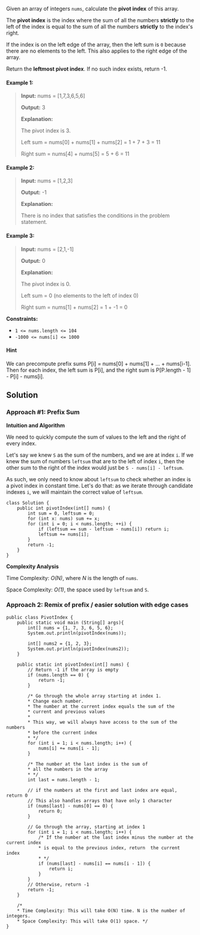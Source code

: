 Given an array of integers ```nums```, calculate the **pivot index** of this array.

The **pivot index** is the index where the sum of all the numbers **strictly** to the left of the index is equal to the sum of all the numbers **strictly** to the index's right.

If the index is on the left edge of the array, then the left sum is ```0``` because there are no elements to the left. This also applies to the right edge of the array.

Return the **leftmost pivot index**. If no such index exists, return -1.

#### Example 1:
> **Input:** nums = [1,7,3,6,5,6]
> 
> **Output:** 3
> 
> **Explanation:**
> 
> The pivot index is 3.
> 
> Left sum = nums[0] + nums[1] + nums[2] = 1 + 7 + 3 = 11
> 
> Right sum = nums[4] + nums[5] = 5 + 6 = 11

#### Example 2:
> **Input:** nums = [1,2,3]
> 
> **Output:** -1
> 
> **Explanation:**
> 
> There is no index that satisfies the conditions in the problem statement.

#### Example 3:
> **Input:** nums = [2,1,-1]
> 
> **Output:** 0
> 
> **Explanation:**
> 
> The pivot index is 0.
> 
> Left sum = 0 (no elements to the left of index 0)
> 
> Right sum = nums[1] + nums[2] = 1 + -1 = 0

**Constraints:**
- ```1 <= nums.length <= 104```
- ```-1000 <= nums[i] <= 1000```

#### Hint

We can precompute prefix sums P[i] = nums[0] + nums[1] + ... + nums[i-1]. Then for each index, the left sum is P[i], and the right sum is P[P.length - 1] - P[i] - nums[i].

## Solution

### Approach #1: Prefix Sum

**Intuition and Algorithm**

We need to quickly compute the sum of values to the left and the right of every index.

Let's say we knew ```S``` as the sum of the numbers, and we are at index ```i```. If we knew the sum of numbers ```leftsum``` that are to the left of index ```i```, then the other sum to the right of the index would just be ```S - nums[i] - leftsum```.

As such, we only need to know about ```leftsum``` to check whether an index is a pivot index in constant time. Let's do that: as we iterate through candidate indexes ```i```, we will maintain the correct value of ```leftsum```.

```
class Solution {
    public int pivotIndex(int[] nums) {
        int sum = 0, leftsum = 0;
        for (int x: nums) sum += x;
        for (int i = 0; i < nums.length; ++i) {
            if (leftsum == sum - leftsum - nums[i]) return i;
            leftsum += nums[i];
        }
        return -1;
    }
}
```

**Complexity Analysis**

Time Complexity: *O(N)*, where *N* is the length of ```nums```.

Space Complexity: *O(1)*, the space used by ```leftsum``` and ```S```.

### Approach 2: Remix of prefix / easier solution with edge cases

```
public class PivotIndex {
    public static void main (String[] args){
        int[] nums = {1, 7, 3, 6, 5, 6};
        System.out.println(pivotIndex(nums));

        int[] nums2 = {1, 2, 3};
        System.out.println(pivotIndex(nums2));
    }

    public static int pivotIndex(int[] nums) {
        // Return -1 if the array is empty
        if (nums.length == 0) {
            return -1;
        }

        /* Go through the whole array starting at index 1.
        * Change each number.
        * The number at the current index equals the sum of the
        * current and previous values
        *
        * This way, we will always have access to the sum of the numbers
        * before the current index
        * */
        for (int i = 1; i < nums.length; i++) {
            nums[i] += nums[i - 1];
        }

        /* The number at the last index is the sum of
        * all the numbers in the array
        * */
        int last = nums.length - 1;

        // if the numbers at the first and last index are equal, return 0
        // This also handles arrays that have only 1 character
        if (nums[last] - nums[0] == 0) {
            return 0;
        }

        // Go through the array, starting at index 1
        for (int i = 1; i < nums.length; i++) {
            /* If the number at the last index minus the number at the current index
            * is equal to the previous index, return  the current index
            * */
            if (nums[last] - nums[i] == nums[i - 1]) {
                return i;
            }
        }
        // Otherwise, return -1
        return -1;
    }

    /*
    * Time Complexity: This will take O(N) time. N is the number of integers.
    * Space Complexity: This will take O(1) space. */
}
```

